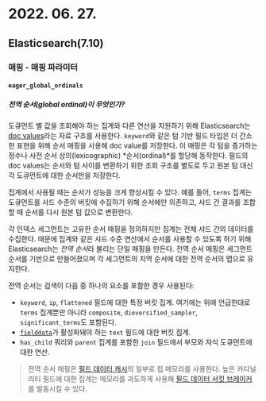 # 2022. 06. 27.

## Elasticsearch(7.10)

### 매핑 - 매핑 파라미터

#### `eager_global_ordinals`

##### 전역 순서(global ordinal)이 무엇인가?

도큐먼트 별 값을 조회해야 하는 집계와 다른 연산을 지원하기 위해 Elasticsearch는 [doc values][doc-values]라는 자료 구조를 사용한다. `keyword`와 같은 텀 기반 필드 타입은 더 간소한 표현을 위해 순서 매핑을 사용해 doc value를 저장한다. 이 매핑은 각 텀을 증가하는 정수나 사전 순서 상의(lexicographic) *순서(ordinal)*를 할당해 동작한다. 필드의 doc values는 순서와 텀 사이를 변환하기 위한 조회 구조를 별도로 두고 원본 텀 대신 각 도큐먼트에 대한 순서만을 저장한다.

집계에서 사용될 때는 순서가 성능을 크게 향상시킬 수 있다. 예를 들어, `terms` 집계는 도큐먼트를 샤드 수준의 버킷에 수집하기 위해 순서에만 의존하고, 샤드 간 결과를 조합할 때 순서를 다시 원본 텀 값으로 변환한다.

각 인덱스 세그먼트는 고유한 순서 매핑을 정의하지만 집계는 전체 샤드 간의 데이터를 수집한다. 때문에 집계와 같은 샤드 수준 연산에서 순서를 사용할 수 있도록 하기 위해 Elasticsearch는 *전역 순서*라 불리는 단일 매핑을 만든다. 전역 순서 매핑은 세그먼트 순서를 기반으로 만들어졌으며 각 세그먼트의 지역 순서에 대한 전역 순서의 맵으로 유지한다.

전역 순서는 검색이 다음 중 하나의 요소를 포함한 경우 사용된다:

* `keyword`, `ip`, `flattened` 필드에 대한 특정 버킷 집계. 여기에는 위에 언급한대로 `terms` 집계뿐만 아니라 `composite`, `dieversified_sampler`, `significant_terms`도 포함된다.
* [`fielddata`][fielddata]가 활성화돼야 하는 `text` 필드에 대한 버킷 집계.
* `has_child` 쿼리와 `parent` 집계를 포함한 `join` 필드에서 부모와 자식 도큐먼트에 대한 연산.

> 전역 순서 매핑은 [필드 데이터 캐시][modules-field-data]의 일부로 힙 메모리를 사용한다. 높은 카디널리티 필드에 대한 집계는 메모리를 과도하게 사용해 [필드 데이터 서킷 브레이커][fielddata-circuit-breaker]를 발동시킬 수 있다.



[doc-values]: https://www.elastic.co/guide/en/elasticsearch/reference/7.10/doc-values.html
[fielddata]: https://www.elastic.co/guide/en/elasticsearch/reference/7.10/fielddata.html
[modules-field-data]: https://www.elastic.co/guide/en/elasticsearch/reference/7.10/modules-fielddata.html
[fielddata-circuit-breaker]: https://www.elastic.co/guide/en/elasticsearch/reference/7.10/circuit-breaker.html#fielddata-circuit-breaker